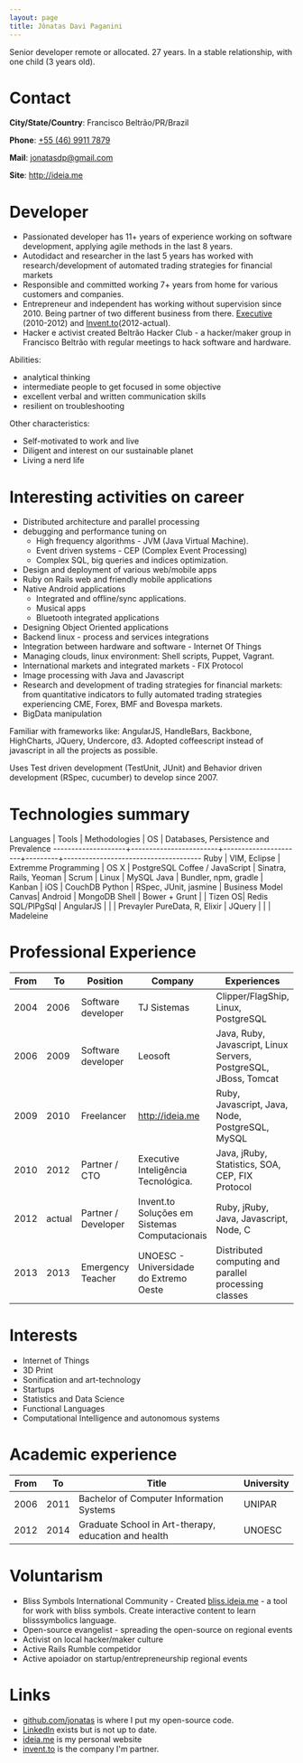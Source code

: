 ```yaml
---
layout: page
title: Jônatas Davi Paganini
---
```


Senior developer remote or allocated. 27 years. In a stable relationship, with one child (3 years old).

# Contact

**City/State/Country**: Francisco Beltrão/PR/Brazil

**Phone**: [+55 (46) 9911 7879](tel:554699117879)

**Mail**: jonatasdp@gmail.com

**Site**: http://ideia.me

# Developer

* Passionated developer has 11+ years of experience working on software development, applying agile methods in the last 8 years.
* Autodidact and researcher in the last 5 years has worked with research/development of automated trading strategies for financial markets
* Responsible and committed working 7+ years from home for various customers and companies.
* Entrepreneur and independent has working without supervision since 2010. Being partner of two different business from there. [Executive](http://executive.com.br) (2010-2012) and [Invent.to](htto://invent.to)(2012-actual).
* Hacker e activist created Beltrão Hacker Club - a hacker/maker group in Francisco Beltrão with regular meetings to hack software and hardware.

Abilities:

* analytical thinking
* intermediate people to get focused in some objective
* excellent verbal and written communication skills
* resilient on troubleshooting

Other characteristics:

* Self-motivated to work and live
* Diligent and interest on our sustainable planet
* Living a nerd life


# Interesting activities on career

* Distributed architecture and parallel processing
* debugging and performance tuning on
  * High frequency algorithms - JVM (Java Virtual Machine).
  * Event driven systems - CEP (Complex Event Processing)
  * Complex SQL, big queries and indices optimization.
* Design and deployment of various web/mobile apps
* Ruby on Rails web and friendly mobile applications
* Native Android applications
  * Integrated and offline/sync applications.
  * Musical apps
  * Bluetooth integrated applications
* Designing Object Oriented applications
* Backend linux - process and services integrations
* Integration between hardware and software - Internet Of Things
* Managing clouds, linux environment: Shell scripts, Puppet, Vagrant.
* International markets and integrated markets - FIX Protocol
* Image processing with Java and Javascript
* Research and development of trading strategies for financial markets: from quantitative indicators to fully automated trading strategies experiencing CME, Forex, BMF and Bovespa markets.
* BigData manipulation

Familiar with frameworks like: AngularJS, HandleBars, Backbone, HighCharts, JQuery, Undercore, d3.  Adopted coffeescript instead of javascript in all the projects as possible.

Uses Test driven development (TestUnit, JUnit) and Behavior driven development (RSpec, cucumber) to develop since 2007.

# Technologies summary

 Languages          | Tools                  | Methodologies        |  OS     | Databases, Persistence and Prevalence
--------------------+------------------------+----------------------+---------+--------------------------------------
Ruby                | VIM, Eclipse           | Extremme Programming | OS X    | PostgreSQL
Coffee / JavaScript | Sinatra, Rails, Yeoman | Scrum                | Linux   | MySQL
Java                | Bundler, npm, gradle   | Kanban               | iOS     | CouchDB
Python              | RSpec, JUnit, jasmine  | Business Model Canvas| Android | MongoDB
Shell               | Bower + Grunt          |                      | Tizen OS| Redis
SQL/PlPgSql         | AngularJS              |                      |         | Prevayler
PureData, R, Elixir | JQuery                 |                      |         | Madeleine

# Professional Experience

 From | To    | Position            | Company                                       | Experiences
 -----|-------|---------------------|-----------------------------------------------|--------------------------------
 2004 | 2006  | Software developer  | TJ Sistemas                                   | Clipper/FlagShip, Linux, PostgreSQL
 2006 | 2009  | Software developer  | Leosoft                                       | Java, Ruby, Javascript, Linux Servers, PostgreSQL, JBoss, Tomcat
 2009 | 2010  | Freelancer          | http://ideia.me                               | Ruby, Javascript, Java, Node, PostgreSQL, MySQL
 2010 | 2012  | Partner / CTO       | Executive Inteligência Tecnológica.           | Java, jRuby, Statistics, SOA, CEP, FIX Protocol
 2012 | actual| Partner / Developer | Invent.to Soluções em Sistemas Computacionais | Ruby, jRuby, Java, Javascript, Node, C
 2013 | 2013  | Emergency Teacher   | UNOESC - Universidade do Extremo Oeste        | Distributed computing and parallel processing classes

# Interests

* Internet of Things
* 3D Print
* Sonification and art-technology
* Startups
* Statistics and Data Science
* Functional Languages
* Computational Intelligence and autonomous systems


# Academic experience

From | To    | Title                                                | University
-----|-------|------------------------------------------------------|----------
2006 | 2011  | Bachelor of Computer Information Systems             | UNIPAR
2012 | 2014  | Graduate School in Art-therapy, education and health | UNOESC

# Voluntarism

* Bliss Symbols International Community - Created [bliss.ideia.me](http://bliss.ideia.me) - a tool for work with bliss symbols. Create interactive content to learn blisssymbolics language.
* Open-source evangelist - spreading the open-source on regional events
* Activist on local hacker/maker culture
* Active Rails Rumble competidor
* Active apoiador on startup/entrepreneurship regional events

# Links

* [github.com/jonatas](http://github.com/jonatas) is where I put my open-source code.
* [LinkedIn](http://in.linkedin.com/pub/j%C3%B4natas-paganini/2/667/b78) exists but is not up to date.
* [ideia.me](http://ideia.me) is my personal website
* [invent.to](http://invent.to) is the company I'm partner.

